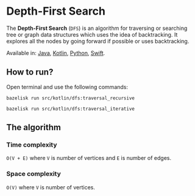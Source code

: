 # Depth-First Search

The **Depth-First Search** (`DFS`) is an algorithm for traversing or searching tree or graph data structures which uses the idea of backtracking. It explores all the nodes by going forward if possible or uses backtracking.

Available in:
[Java](../../../java/graph/dfs),
[Kotlin](../../../kotlin/graph/dfs),
[Python](../../../python/graph/dfs),
[Swift]("../../../swift/graph/dfs").

## How to run?

Open terminal and use the following commands:

```shell
bazelisk run src/kotlіn/dfs:traversal_recursive
```

```shell
bazelisk run src/kotlіn/dfs:traversal_iterative
```

## The algorithm

### Time complexity
`O(V + E)` where `V` is number of vertices and `E` is number of edges.

### Space complexity
`O(V)` where `V` is number of vertices.